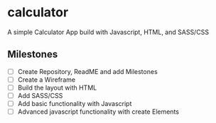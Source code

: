 # calculator

A simple Calculator App build with Javascript, HTML, and SASS/CSS

## Milestones

- [ ] Create Repository, ReadME and add Milestones
- [ ] Create a Wireframe
- [ ] Build the layout with HTML
- [ ] Add SASS/CSS
- [ ] Add basic functionality with Javascript
- [ ] Advanced javascript functionality with create Elements
